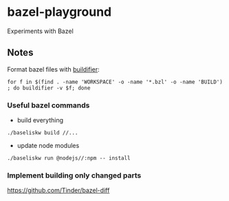 # bazel-playground

Experiments with Bazel

## Notes

Format bazel files with [buildifier](https://github.com/bazelbuild/buildtools):

```shell script
for f in $(find . -name 'WORKSPACE' -o -name '*.bzl' -o -name 'BUILD') ; do buildifier -v $f; done
```

### Useful bazel commands

- build everything
```shell
./baseliskw build //...
```

- update node modules
```shell
./baseliskw run @nodejs//:npm -- install
```

### Implement building only changed parts

https://github.com/Tinder/bazel-diff
